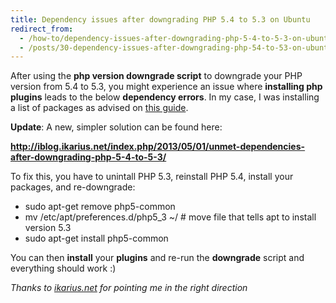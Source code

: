 ```yaml
---
title: Dependency issues after downgrading PHP 5.4 to 5.3 on Ubuntu
redirect_from:
  - /how-to/dependency-issues-after-downgrading-php-5-4-to-5-3-on-ubuntu/
  - /posts/30-dependency-issues-after-downgrading-php-54-to-53-on-ubuntu/
---
```


<p>After using the <strong>php version downgrade script</strong> to downgrade your PHP version from 5.4 to 5.3, you might experience an issue where <strong>installing php plugins</strong> leads to the below&nbsp;<strong>dependency errors</strong>. In my case, I was installing a list of packages as advised on <a href="http://www.howtoforge.com/installing-apache2-with-php5-and-mysql-support-on-ubuntu-11.04-lamp">this guide</a>.</p>

<script src="https://gist.github.com/maxmumford/7718983.js"></script>

<p><strong><span class="highlight">Update</span></strong>: A new, simpler solution can be found here:&nbsp;</p>

<p><strong><a href="http://iblog.ikarius.net/index.php/2013/05/01/unmet-dependencies-after-downgrading-php-5-4-to-5-3/" target="_blank">http://iblog.ikarius.net/index.php/2013/05/01/unmet-dependencies-after-downgrading-php-5-4-to-5-3/</a></strong></p>

<p>To fix this, you have to unintall PHP 5.3, reinstall PHP 5.4, install your packages, and re-downgrade:</p>

<ul>
	<li><span style="line-height: 13px;">sudo apt-get remove php5-common</span></li>
	<li>mv&nbsp;/etc/apt/preferences.d/php5_3 ~/ # move file that tells apt to install version 5.3</li>
	<li>sudo apt-get install php5-common</li>
</ul>

<p>You can then <strong>install</strong> your <strong>plugins</strong> and re-run the <strong>downgrade</strong> script and everything should work :)</p>

<p><em>Thanks to <a href="http://iblog.ikarius.net/index.php/2013/05/01/unmet-dependencies-after-downgrading-php-5-4-to-5-3/">ikarius.net</a> for pointing me in the right direction</em></p>
